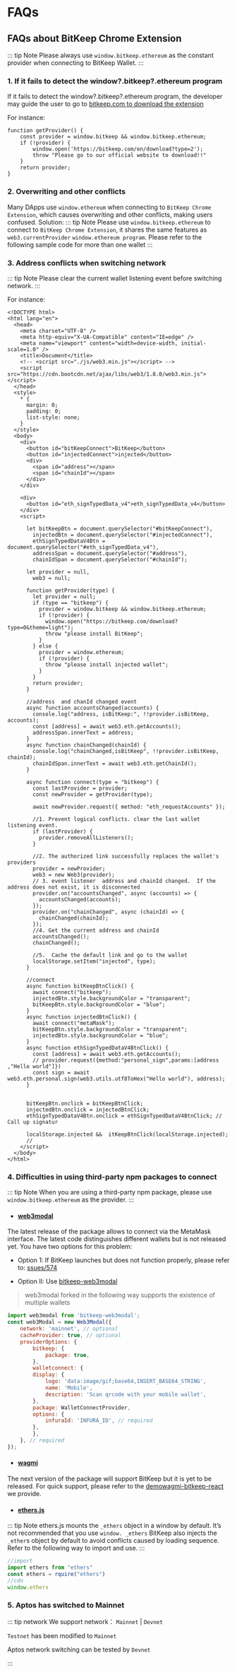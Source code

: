 # FAQs 

## FAQs about BitKeep Chrome Extension
::: tip Note
Please always use `window.bitkeep.ethereum` as the constant provider when connecting to BitKeep Wallet.
:::
### 1.   If it fails to detect the window?.bitkeep?.ethereum program

If it fails to detect the window?.bitkeep?.ethereum program,  the developer may guide the user to go to [bitkeep.com to download the extension](https://bitkeep.com/en/download?type=2)
    
For instance:
```TypeScript{2}
function getProvider() {
    const provider = window.bitkeep && window.bitkeep.ethereum;
    if (!provider) {
        window.open('https://bitkeep.com/en/download?type=2');
        throw "Please go to our official website to download!!"
    }
    return provider;
}
```

### 2. Overwriting and other conflicts 

Many DApps use `window.ethereum` when connecting to `BitKeep Chrome Extension`, which causes overwriting and other conflicts, making users confused. Solution:
::: tip Note
Please use `window.bitkeep.ethereum` to connect to `BitKeep Chrome Extension`, it shares the same features as `web3.currentProvider` `window.ethereum program`. 
Please refer to the following sample code for more than one wallet
:::

### 3. Address conflicts when switching network

::: tip Note
Please clear the current wallet listening event before switching network.
::: 

For instance:

```javascript{45,74,78,86,89,51}
<!DOCTYPE html>
<html lang="en">
  <head>
    <meta charset="UTF-8" />
    <meta http-equiv="X-UA-Compatible" content="IE=edge" />
    <meta name="viewport" content="width=device-width, initial-scale=1.0" />
    <title>Document</title>
    <!-- <script src="./js/web3.min.js"></script> -->
    <script src="https://cdn.bootcdn.net/ajax/libs/web3/1.8.0/web3.min.js"></script>
  </head>
  <style>
    * {
      margin: 0;
      padding: 0;
      list-style: none;
    }
  </style>
  <body>
    <div>
      <button id="bitKeepConnect">BitKeep</button>
      <button id="injectedConnect">injected</button>
      <div>
        <span id="address"></span>
        <span id="chainId"></span>
      </div>
    </div>

    <div>
      <button id="eth_signTypedData_v4">eth_signTypedData_v4</button>
    </div>
    <script>
    
      let bitKeepBtn = document.querySelector("#bitKeepConnect"),
        injectedBtn = document.querySelector("#injectedConnect"),
        ethSignTypedDataV4Btn = document.querySelector("#eth_signTypedData_v4"),
        addressSpan = document.querySelector("#address"), 
        chainIdSpan = document.querySelector("#chainId");

      let provider = null,
        web3 = null;

      function getProvider(type) {
        let provider = null;
        if (type == "bitkeep") {
          provider = window.bitkeep && window.bitkeep.ethereum;
          if (!provider) {
            window.open("https://bitkeep.com/download?type=0&theme=light");
            throw "please install BitKeep";
          }
        } else {
          provider = window.ethereum;
          if (!provider) {
            throw "please install injected wallet";
          }
        }
        return provider;
      }

      //address  and chanId changed event
      async function accountsChanged(accounts) {
        console.log("address, isBitKeep:", !!provider.isBitKeep, accounts);
        const [address] = await web3.eth.getAccounts();
        addressSpan.innerText = address;
      }
      async function chainChanged(chainId) {
        console.log("chainChanged,isBitKeep", !!provider.isBitKeep, chainId);
        chainIdSpan.innerText = await web3.eth.getChainId();
      }

      async function connect(type = "bitkeep") {
        const lastProvider = provider;
        const newProvider = getProvider(type);

        await newProvider.request({ method: "eth_requestAccounts" });

        //1. Prevent logical conflicts. clear the last wallet listening event.
        if (lastProvider) {
          provider.removeAllListeners();
        }

        //2. The authorized link successfully replaces the wallet's providers
        provider = newProvider;
        web3 = new Web3(provider);
        // 3. event listener  address and chainId changed.  If the address does not exist, it is disconnected
        provider.on("accountsChanged", async (accounts) => {
          accountsChanged(accounts);
        });
        provider.on("chainChanged", async (chainId) => {
          chainChanged(chainId);
        });
        //4. Get the current address and chainId
        accountsChanged();
        chainChanged();

        //5.  Cache the default link and go to the wallet
        localStorage.setItem("injected", type);
      }

      //connect
      async function bitKeepBtnClick() {
        await connect("bitkeep");
        injectedBtn.style.backgroundColor = "transparent";
        bitKeepBtn.style.backgroundColor = "blue";
      }
      async function injectedBtnClick() {
        await connect("metaMask");
        bitKeepBtn.style.backgroundColor = "transparent";
        injectedBtn.style.backgroundColor = "blue";
      }
      async function ethSignTypedDataV4BtnClick() {
        const [address] = await web3.eth.getAccounts();
        // provider.request({method:"personal_sign",params:[address  ,"Hello world"]})
        const sign = await web3.eth.personal.sign(web3.utils.utf8ToHex("Hello world"), address);
      }

      
      bitKeepBtn.onclick = bitKeepBtnClick;
      injectedBtn.onclick = injectedBtnClick;
      ethSignTypedDataV4Btn.onclick = ethSignTypedDataV4BtnClick; // Call up signatur

      localStorage.injected &&  itKeepBtnClick(localStorage.injected);
      //
    </script>
  </body>
</html>
```

### 4. Difficulties in using third-party npm packages to connect

::: tip Note
 When you are using a third-party npm package, please use `window.bitkeep.ethereum` as the provider.
::: 

 - #### [web3modal](https://www.npmjs.com/package/web3modal)

 The latest release of the package allows to connect via the MetaMask interface. The latest code distinguishes different wallets but is not released yet. You have two options for this problem:

  - Option 1:  If BitKeep launches but does not function properly, please refer to: [ssues/574](https://github.com/WalletConnect/web3modal/issues/574)

  -  Option II: Use [bitkeep-web3modal](https://www.npmjs.com/package/bitkeep-web3modal) 
  > web3modal forked in the following way supports the existence of multiple wallets
    

```javascript
import web3modal from 'bitkeep-web3modal';
const web3Modal = new Web3Modal({
    network: 'mainnet', // optional
    cacheProvider: true, // optional
    providerOptions: {
        bitkeep: {
            package: true,
        },
        walletconnect: {
        display: {
            logo: 'data:image/gif;base64,INSERT_BASE64_STRING',
            name: 'Mobile',
            description: 'Scan qrcode with your mobile wallet',
        },
        package: WalletConnectProvider,
        options: {
            infuraId: 'INFURA_ID', // required
        },
        },
    }, // required
});
```
- #### [wagmi](https://www.npmjs.com/package/wagmi)

The next version of the package will support BitKeep but it is yet to be released. For quick support, please refer to the [demo](https://github.com/bitkeepwallet/download/tree/example/example/eth/wagmi-bitkeep-react)[wagmi-bitkeep-react](https://github.com/bitkeepwallet/example/tree/master/evm-dapp-demo/wagmi-bitkeep-react) we provide.

- #### [ethers.js](https://www.npmjs.com/package/ethers)

::: tip Note
ethers.js mounts the `_ethers` object in a window by default. It’s not recommended that you use `window. _ethers`
BitKeep also injects the `_ether`s object by default to avoid conflicts caused by loading sequence.
Refer to the following way to import and use.
:::

```js
//import
import ethers from "ethers"
const ethers = rquire("ethers")
//cdn
window.ethers

```
### 5. Aptos has switched to Mainnet 
::: tip network
 We support network：  `Mainnet` | `Devnet`

 `Testnet` has been modified to `Mainnet` 

  Aptos network switching can be tested by `Devnet`

:::

